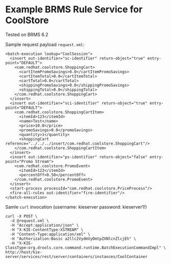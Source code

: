 Example BRMS Rule Service for CoolStore
========================================

Tested on BRMS 6.2

Sample request payload `request.xml`:

	<batch-execution lookup="CoolSession">
	  <insert out-identifier="sc-identifier" return-object="true" entry-point="DEFAULT">
	    <com.redhat.coolstore.ShoppingCart>
	      <cartItemPromoSavings>0.0</cartItemPromoSavings>
	      <cartItemTotal>0.0</cartItemTotal>
	      <cartTotal>0.0</cartTotal>
	      <shippingPromoSavings>0.0</shippingPromoSavings>
	      <shippingTotal>0.0</shippingTotal>
	    </com.redhat.coolstore.ShoppingCart>
	  </insert>
	  <insert out-identifier="sci-identifier" return-object="true" entry-point="DEFAULT">
	    <com.redhat.coolstore.ShoppingCartItem>
	      <itemId>123</itemId>
	      <name>Test</name>
	      <price>10.0</price>
	      <promoSavings>0.0</promoSavings>
	      <quantity>1</quantity>
	      <shoppingCart reference="../../../insert/com.redhat.coolstore.ShoppingCart"/>
	    </com.redhat.coolstore.ShoppingCartItem>
	  </insert>
	  <insert out-identifier="ps-identifier" return-object="false" entry-point="Promo Stream">
	    <com.redhat.coolstore.PromoEvent>
	      <itemId>123</itemId>
	      <percentOff>0.50</percentOff>
	    </com.redhat.coolstore.PromoEvent>
	  </insert>
	  <start-process processId="com.redhat.coolstore.PriceProcess"/>
	  <fire-all-rules out-identifier="fire-identifier"/>
	</batch-execution>

Samle `curl` invocation (username: kieserver password: kieserver1!)

	curl -X POST \
	  -d @request.xml \
	  -H "Accept:application/json" \
	  -H "X-KIE-ContentType:XSTREAM" \
	  -H "Content-Type:application/xml" \
	  -H "Authorization:Basic a2llc2VydmVyOmtpZXNlcnZlcjEh" \
	  -H "X-KIE-ClassType:org.drools.core.command.runtime.BatchExecutionCommandImpl" \
	http://host/kie-server/services/rest/server/containers/instances/CoolContainer